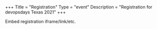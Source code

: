 +++
Title = "Registration"
Type = "event"
Description = "Registration for devopsdays Texas 2021"
+++

<div style="width:100%; text-align:left;">

Embed registration iframe/link/etc.
</div></div>
</div>
